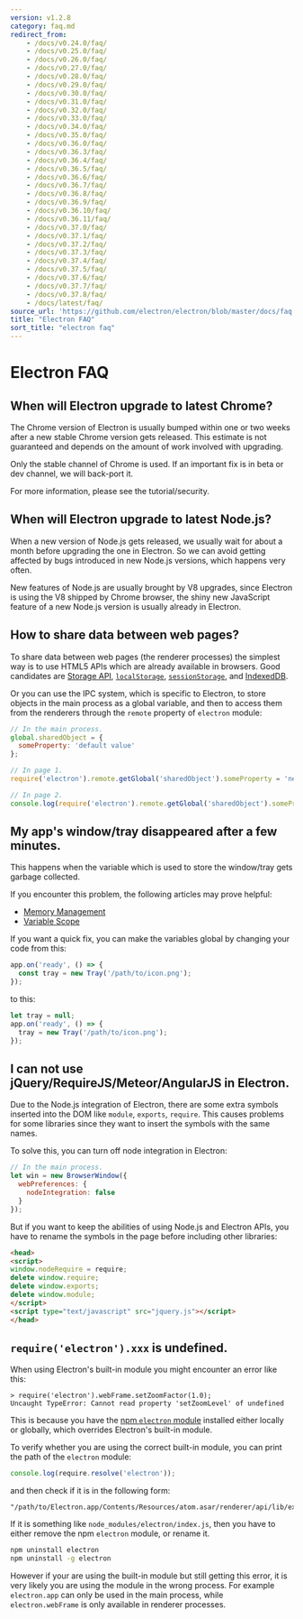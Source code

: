 ```yaml
---
version: v1.2.8
category: faq.md
redirect_from:
    - /docs/v0.24.0/faq/
    - /docs/v0.25.0/faq/
    - /docs/v0.26.0/faq/
    - /docs/v0.27.0/faq/
    - /docs/v0.28.0/faq/
    - /docs/v0.29.0/faq/
    - /docs/v0.30.0/faq/
    - /docs/v0.31.0/faq/
    - /docs/v0.32.0/faq/
    - /docs/v0.33.0/faq/
    - /docs/v0.34.0/faq/
    - /docs/v0.35.0/faq/
    - /docs/v0.36.0/faq/
    - /docs/v0.36.3/faq/
    - /docs/v0.36.4/faq/
    - /docs/v0.36.5/faq/
    - /docs/v0.36.6/faq/
    - /docs/v0.36.7/faq/
    - /docs/v0.36.8/faq/
    - /docs/v0.36.9/faq/
    - /docs/v0.36.10/faq/
    - /docs/v0.36.11/faq/
    - /docs/v0.37.0/faq/
    - /docs/v0.37.1/faq/
    - /docs/v0.37.2/faq/
    - /docs/v0.37.3/faq/
    - /docs/v0.37.4/faq/
    - /docs/v0.37.5/faq/
    - /docs/v0.37.6/faq/
    - /docs/v0.37.7/faq/
    - /docs/v0.37.8/faq/
    - /docs/latest/faq/
source_url: 'https://github.com/electron/electron/blob/master/docs/faq.md'
title: "Electron FAQ"
sort_title: "electron faq"
---
```


# Electron FAQ

## When will Electron upgrade to latest Chrome?

The Chrome version of Electron is usually bumped within one or two weeks after
a new stable Chrome version gets released. This estimate is not guaranteed and
depends on the amount of work involved with upgrading.

Only the stable channel of Chrome is used. If an important fix is in beta or dev
channel, we will back-port it.

For more information, please see the tutorial/security.

## When will Electron upgrade to latest Node.js?

When a new version of Node.js gets released, we usually wait for about a month
before upgrading the one in Electron. So we can avoid getting affected by bugs
introduced in new Node.js versions, which happens very often.

New features of Node.js are usually brought by V8 upgrades, since Electron is
using the V8 shipped by Chrome browser, the shiny new JavaScript feature of a
new Node.js version is usually already in Electron.

## How to share data between web pages?

To share data between web pages (the renderer processes) the simplest way is to
use HTML5 APIs which are already available in browsers. Good candidates are
[Storage API][storage], [`localStorage`][local-storage],
[`sessionStorage`][session-storage], and [IndexedDB][indexed-db].

Or you can use the IPC system, which is specific to Electron, to store objects
in the main process as a global variable, and then to access them from the
renderers through the `remote` property of `electron` module:

```javascript
// In the main process.
global.sharedObject = {
  someProperty: 'default value'
};
```

```javascript
// In page 1.
require('electron').remote.getGlobal('sharedObject').someProperty = 'new value';
```

```javascript
// In page 2.
console.log(require('electron').remote.getGlobal('sharedObject').someProperty);
```

## My app's window/tray disappeared after a few minutes.

This happens when the variable which is used to store the window/tray gets
garbage collected.

If you encounter this problem, the following articles may prove helpful:

* [Memory Management][memory-management]
* [Variable Scope][variable-scope]

If you want a quick fix, you can make the variables global by changing your
code from this:

```javascript
app.on('ready', () => {
  const tray = new Tray('/path/to/icon.png');
});
```

to this:

```javascript
let tray = null;
app.on('ready', () => {
  tray = new Tray('/path/to/icon.png');
});
```

## I can not use jQuery/RequireJS/Meteor/AngularJS in Electron.

Due to the Node.js integration of Electron, there are some extra symbols
inserted into the DOM like `module`, `exports`, `require`. This causes problems
for some libraries since they want to insert the symbols with the same names.

To solve this, you can turn off node integration in Electron:

```javascript
// In the main process.
let win = new BrowserWindow({
  webPreferences: {
    nodeIntegration: false
  }
});
```

But if you want to keep the abilities of using Node.js and Electron APIs, you
have to rename the symbols in the page before including other libraries:

```html
<head>
<script>
window.nodeRequire = require;
delete window.require;
delete window.exports;
delete window.module;
</script>
<script type="text/javascript" src="jquery.js"></script>
</head>
```

## `require('electron').xxx` is undefined.

When using Electron's built-in module you might encounter an error like this:

```
> require('electron').webFrame.setZoomFactor(1.0);
Uncaught TypeError: Cannot read property 'setZoomLevel' of undefined
```

This is because you have the [npm `electron` module][electron-module] installed
either locally or globally, which overrides Electron's built-in module.

To verify whether you are using the correct built-in module, you can print the
path of the `electron` module:

```javascript
console.log(require.resolve('electron'));
```

and then check if it is in the following form:

```
"/path/to/Electron.app/Contents/Resources/atom.asar/renderer/api/lib/exports/electron.js"
```

If it is something like `node_modules/electron/index.js`, then you have to
either remove the npm `electron` module, or rename it.

```bash
npm uninstall electron
npm uninstall -g electron
```

However if your are using the built-in module but still getting this error, it
is very likely you are using the module in the wrong process. For example
`electron.app` can only be used in the main process, while `electron.webFrame`
is only available in renderer processes.

[memory-management]: https://developer.mozilla.org/en-US/docs/Web/JavaScript/Memory_Management
[variable-scope]: https://msdn.microsoft.com/library/bzt2dkta(v=vs.94).aspx
[electron-module]: https://www.npmjs.com/package/electron
[storage]: https://developer.mozilla.org/en-US/docs/Web/API/Storage
[local-storage]: https://developer.mozilla.org/en-US/docs/Web/API/Window/localStorage
[session-storage]: https://developer.mozilla.org/en-US/docs/Web/API/Window/sessionStorage
[indexed-db]: https://developer.mozilla.org/en-US/docs/Web/API/IndexedDB_API
